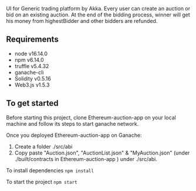 UI for Generic trading platform by Akka. Every user can create an auction or bid on an existing auction. At the end of the bidding process, winner will get his money from highestBidder and other bidders are refunded.

## Requirements

* node v16.14.0
* npm v6.14.0
* truffle v5.4.32
* ganache-cli
* Solidity v0.5.16
* Web3.js v1.5.3

## To get started
Before starting this project, clone Ethereum-auction-app on your local machine and follow its steps to start ganache network.

Once you deployed Ethereum-auction-app on Ganache:
1. Create a folder ./src/abi
2. Copy paste "Auction.json", "AuctionList.json" & "MyAuction.json" (under ./built/contracts in Ethereum-auction-app ) under ./src/abi.

To install dependencies
`npm install`

To start the project
`npm start`

